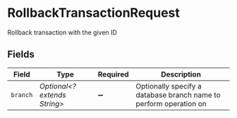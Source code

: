 # RollbackTransactionRequest

Rollback transaction with the given ID


## Fields

| Field                                                             | Type                                                              | Required                                                          | Description                                                       |
| ----------------------------------------------------------------- | ----------------------------------------------------------------- | ----------------------------------------------------------------- | ----------------------------------------------------------------- |
| `branch`                                                          | *Optional<? extends String>*                                      | :heavy_minus_sign:                                                | Optionally specify a database branch name to perform operation on |